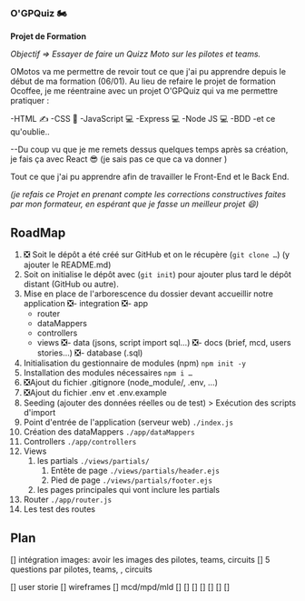 ### O'GPQuiz 🏍️

**Projet de Formation**

*Objectif => Essayer de faire un Quizz Moto sur les pilotes et teams.*

OMotos va me permettre de revoir tout ce que j'ai pu apprendre depuis le début de ma formation (06/01).
Au lieu de refaire le projet de formation Ocoffee, je me réentraine avec un projet O'GPQuiz qui va me permettre
pratiquer : 

-HTML ✍️
-CSS 🌈
-JavaScript 💻
-Express 💻
-Node JS 💻
-BDD 
-et ce qu'oublie..

--Du coup vu que je me remets dessus quelques temps après sa création, je fais ça avec React 😎 (je sais pas ce que ca va donner )

Tout ce que j'ai pu apprendre afin de travailler le Front-End et le Back End.

*(je refais ce Projet en prenant compte les corrections constructives faites par mon formateur, en espérant que je fasse un meilleur projet 😄)*

## RoadMap 


1. ❎   Soit le dépôt a été créé sur GitHub et on le récupère (`git clone …`) (y ajouter le README.md)
2. Soit on initialise le dépôt avec (`git init`) pour ajouter plus tard le dépôt distant (GitHub ou autre).
3. Mise en place de l'arborescence du dossier devant accueillir notre application
    ❎- integration
    ❎- app
      - router
      - dataMappers
      - controllers
      - views
    ❎- data (jsons, script import sql…)
    ❎- docs (brief, mcd, users stories…)
    ❎- database (.sql)
4. Initialisation du gestionnaire de modules (npm) `npm init -y`
5. Installation des modules nécessaires `npm i …`
6. ❎Ajout du fichier .gitignore (node_module/, .env, …)
7. ❎Ajout du fichier .env et .env.example
8. Seeding (ajouter des données réelles ou de test) > Exécution des scripts d'import
9. Point d'entrée de l'application (serveur web) `./index.js`
10. Création des dataMappers `./app/dataMappers`
11. Controllers `./app/controllers`
12. Views
    1. les partials `./views/partials/`
        1. Entête de page `./views/partials/header.ejs`
        2. Pied de page `./views/partials/footer.ejs`
    2. les pages principales qui vont inclure les partials
13. Router `./app/router.js`
14. Les test des routes

## Plan

[] intégration images: avoir les images des pilotes, teams, circuits
[] 5 questions par pilotes, teams, , circuits

[] user storie
[] wireframes
[] mcd/mpd/mld
[] 
[]
[]
[]
[]
[]
[]


